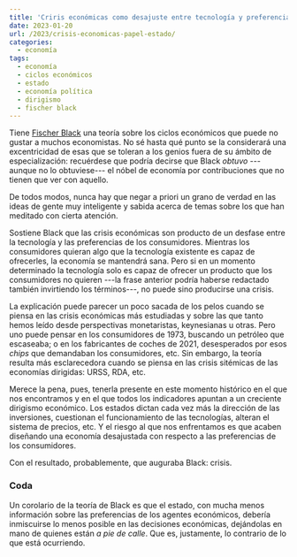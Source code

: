 ```yaml
---
title: 'Criris económicas como desajuste entre tecnología y preferencias: las consecuencias previsibles'
date: 2023-01-20
url: /2023/crisis-economicas-papel-estado/
categories:
  - economía
tags:
  - economía
  - ciclos económicos
  - estado
  - economía política
  - dirigismo
  - fischer black
---
```


Tiene [Fischer Black](https://en.wikipedia.org/wiki/Fischer_Black) una teoría sobre los ciclos económicos que puede no gustar a muchos economistas. No sé hasta qué punto se la considerará una excentricidad de esas que se toleran a los genios fuera de su ámbito de especialización: recuérdese que podría decirse que Black _obtuvo_ ---aunque no lo obtuviese--- el nóbel de economía por contribuciones que no tienen que ver con aquello.

De todos modos, nunca hay que negar a priori un grano de verdad en las ideas de gente muy inteligente y sabida acerca de temas sobre los que han meditado con cierta atención.

Sostiene Black que las crisis económicas son producto de un desfase entre la tecnología y las preferencias de los consumidores. Mientras los consumidores quieran algo que la tecnología existente es capaz de ofrecerles, la economía se mantendrá sana. Pero si en un momento determinado la tecnología solo es capaz de ofrecer un producto que los consumidores no quieren ---la frase anterior podría haberse redactado también invirtiendo los términos---, no puede sino producirse una crisis.

La explicación puede parecer un poco sacada de los pelos cuando se piensa en las crisis económicas más estudiadas y sobre las que tanto hemos leído desde perspectivas monetaristas, keynesianas u otras. Pero uno puede pensar en los consumidores de 1973, buscando un petróleo que escaseaba; o en los fabricantes de coches de 2021, desesperados por esos _chips_ que demandaban los consumidores, etc. Sin embargo, la teoría resulta más esclarecedora cuando se piensa en las crisis sitémicas de las economías dirigidas: URSS, RDA, etc.

Merece la pena, pues, tenerla presente en este momento histórico en el que nos encontramos y en el que todos los indicadores apuntan a un creciente dirigismo económico. Los estados dictan cada vez más la dirección de las inversiones, cuestionan el funcionamiento de las tecnologías, alteran el sistema de precios, etc. Y el riesgo al que nos enfrentamos es que acaben diseñando una economía desajustada con respecto a las preferencias de los consumidores.

Con el resultado, probablemente, que auguraba Black: crisis.

### Coda

Un corolario de la teoría de Black es que el estado, con mucha menos información sobre las preferencias de los agentes económicos, debería inmiscuirse lo menos posible en las decisiones económicas, dejándolas en mano de quienes están _a pie de calle_. Que es, justamente, lo contrario de lo que está ocurriendo.